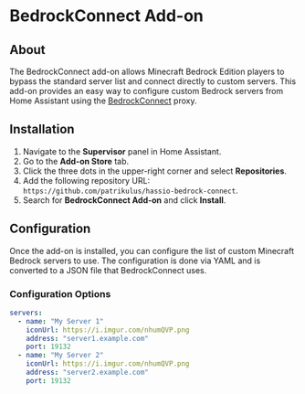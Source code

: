 # BedrockConnect Add-on

## About

The BedrockConnect add-on allows Minecraft Bedrock Edition players to bypass the standard server list and connect directly to custom servers. This add-on provides an easy way to configure custom Bedrock servers from Home Assistant using the [BedrockConnect](https://github.com/Pugmatt/BedrockConnect) proxy.

## Installation

1. Navigate to the **Supervisor** panel in Home Assistant.
2. Go to the **Add-on Store** tab.
3. Click the three dots in the upper-right corner and select **Repositories**.
4. Add the following repository URL: `https://github.com/patrikulus/hassio-bedrock-connect`.
5. Search for **BedrockConnect Add-on** and click **Install**.

## Configuration

Once the add-on is installed, you can configure the list of custom Minecraft Bedrock servers to use. The configuration is done via YAML and is converted to a JSON file that BedrockConnect uses.

### Configuration Options

```yaml
servers:
  - name: "My Server 1"
    iconUrl: https://i.imgur.com/nhumQVP.png
    address: "server1.example.com"
    port: 19132
  - name: "My Server 2"
    iconUrl: https://i.imgur.com/nhumQVP.png
    address: "server2.example.com"
    port: 19132
